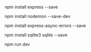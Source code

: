 npm install express --save

npm install nodemon --save-dev

npm install express-async-errors --save

npm install sqlite3 sqlite --save

npm run dev
